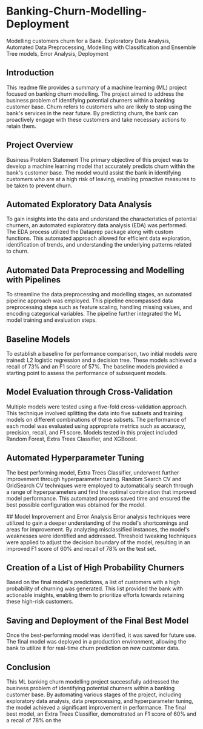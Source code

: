 # Banking-Churn-Modelling-Deployment
Modelling customers churn for a Bank. Exploratory Data Analysis, Automated Data Preprocessing, Modelling with Classification and Ensemble Tree models, Error Analysis, Deployment

## Introduction
This readme file provides a summary of a machine learning (ML) project focused on banking churn modelling. The project aimed to address the business problem of identifying potential churners within a banking customer base. Churn refers to customers who are likely to stop using the bank's services in the near future. By predicting churn, the bank can proactively engage with these customers and take necessary actions to retain them.

## Project Overview
Business Problem Statement
The primary objective of this project was to develop a machine learning model that accurately predicts churn within the bank's customer base. The model would assist the bank in identifying customers who are at a high risk of leaving, enabling proactive measures to be taken to prevent churn.

## Automated Exploratory Data Analysis
To gain insights into the data and understand the characteristics of potential churners, an automated exploratory data analysis (EDA) was performed. The EDA process utilized the Dataprep package along with custom functions. This automated approach allowed for efficient data exploration, identification of trends, and understanding the underlying patterns related to churn.

## Automated Data Preprocessing and Modelling with Pipelines
To streamline the data preprocessing and modelling stages, an automated pipeline approach was employed. This pipeline encompassed data preprocessing steps such as feature scaling, handling missing values, and encoding categorical variables. The pipeline further integrated the ML model training and evaluation steps.

## Baseline Models
To establish a baseline for performance comparison, two initial models were trained: L2 logistic regression and a decision tree. These models achieved a recall of 73% and an F1 score of 57%. The baseline models provided a starting point to assess the performance of subsequent models.

## Model Evaluation through Cross-Validation
Multiple models were tested using a five-fold cross-validation approach. This technique involved splitting the data into five subsets and training models on different combinations of these subsets. The performance of each model was evaluated using appropriate metrics such as accuracy, precision, recall, and F1 score. Models tested in this project included Random Forest, Extra Trees Classifier, and XGBoost.

## Automated Hyperparameter Tuning
The best performing model, Extra Trees Classifier, underwent further improvement through hyperparameter tuning. Random Search CV and GridSearch CV techniques were employed to automatically search through a range of hyperparameters and find the optimal combination that improved model performance. This automated process saved time and ensured the best possible configuration was obtained for the model.

## Model Improvement and Error Analysis
Error analysis techniques were utilized to gain a deeper understanding of the model's shortcomings and areas for improvement. By analyzing misclassified instances, the model's weaknesses were identified and addressed. Threshold tweaking techniques were applied to adjust the decision boundary of the model, resulting in an improved F1 score of 60% and recall of 78% on the test set.

## Creation of a List of High Probability Churners
Based on the final model's predictions, a list of customers with a high probability of churning was generated. This list provided the bank with actionable insights, enabling them to prioritize efforts towards retaining these high-risk customers.

## Saving and Deployment of the Final Best Model
Once the best-performing model was identified, it was saved for future use. The final model was deployed in a production environment, allowing the bank to utilize it for real-time churn prediction on new customer data.

## Conclusion
This ML banking churn modelling project successfully addressed the business problem of identifying potential churners within a banking customer base. By automating various stages of the project, including exploratory data analysis, data preprocessing, and hyperparameter tuning, the model achieved a significant improvement in performance. The final best model, an Extra Trees Classifier, demonstrated an F1 score of 60% and a recall of 78% on the
